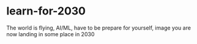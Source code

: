 # learn-for-2030
The world is flying, AI/ML, have to be prepare for yourself, image you are now landing in some place in 2030 
